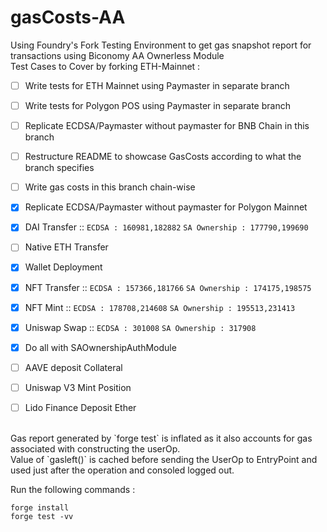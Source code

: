# gasCosts-AA

Using Foundry's Fork Testing Environment to get gas snapshot report for transactions using Biconomy AA Ownerless Module </br>
Test Cases to Cover by forking ETH-Mainnet : </br>
- [ ] Write tests for ETH Mainnet using Paymaster in separate branch
- [ ] Write tests for Polygon POS using Paymaster in separate branch
- [ ] Replicate ECDSA/Paymaster without paymaster for BNB Chain in this branch
- [ ] Restructure README to showcase GasCosts according to what the branch specifies
- [ ] Write gas costs in this branch chain-wise
- [X] Replicate ECDSA/Paymaster without paymaster for Polygon Mainnet
- [X] DAI Transfer :: `ECDSA : 160981,182882` `SA Ownership : 177790,199690`
- [ ] Native ETH Transfer
- [X] Wallet Deployment
- [X] NFT Transfer :: `ECDSA : 157366,181766` `SA Ownership : 174175,198575`
- [X] NFT Mint ::  `ECDSA : 178708,214608` `SA Ownership : 195513,231413`
- [X] Uniswap Swap :: `ECDSA : 301008` `SA Ownership : 317908`
- [X] Do all with SAOwnershipAuthModule
- [ ] AAVE deposit Collateral
- [ ] Uniswap V3 Mint Position
- [ ] Lido Finance Deposit Ether


</br>
Gas report generated by `forge test` is inflated as it also accounts for gas associated with constructing the userOp. </br>
Value of `gasleft()` is cached before sending the UserOp to EntryPoint and used just after the operation and consoled logged out. </br>

Run the following commands : </br>

```
forge install
forge test -vv
```
